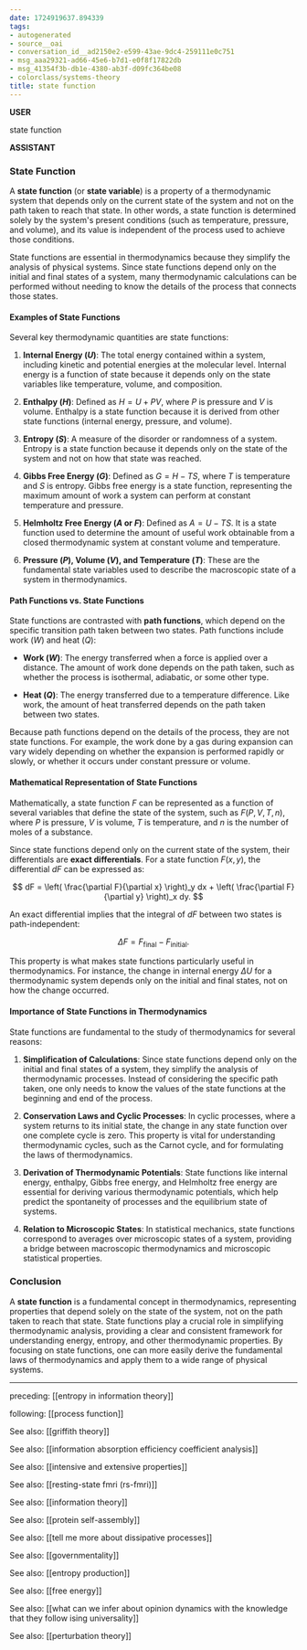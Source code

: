 ```yaml
---
date: 1724919637.894339
tags:
- autogenerated
- source__oai
- conversation_id__ad2150e2-e599-43ae-9dc4-259111e0c751
- msg_aaa29321-ad66-45e6-b7d1-e0f8f17822db
- msg_41354f3b-db1e-4380-ab3f-d09fc364be08
- colorclass/systems-theory
title: state function
---
```


**USER**

state function


**ASSISTANT**

### State Function

A **state function** (or **state variable**) is a property of a thermodynamic system that depends only on the current state of the system and not on the path taken to reach that state. In other words, a state function is determined solely by the system's present conditions (such as temperature, pressure, and volume), and its value is independent of the process used to achieve those conditions.

State functions are essential in thermodynamics because they simplify the analysis of physical systems. Since state functions depend only on the initial and final states of a system, many thermodynamic calculations can be performed without needing to know the details of the process that connects those states.

#### Examples of State Functions

Several key thermodynamic quantities are state functions:

1. **Internal Energy ($U$)**: The total energy contained within a system, including kinetic and potential energies at the molecular level. Internal energy is a function of state because it depends only on the state variables like temperature, volume, and composition.

2. **Enthalpy ($H$)**: Defined as $H = U + PV$, where $P$ is pressure and $V$ is volume. Enthalpy is a state function because it is derived from other state functions (internal energy, pressure, and volume).

3. **Entropy ($S$)**: A measure of the disorder or randomness of a system. Entropy is a state function because it depends only on the state of the system and not on how that state was reached.

4. **Gibbs Free Energy ($G$)**: Defined as $G = H - TS$, where $T$ is temperature and $S$ is entropy. Gibbs free energy is a state function, representing the maximum amount of work a system can perform at constant temperature and pressure.

5. **Helmholtz Free Energy ($A$ or $F$)**: Defined as $A = U - TS$. It is a state function used to determine the amount of useful work obtainable from a closed thermodynamic system at constant volume and temperature.

6. **Pressure ($P$), Volume ($V$), and Temperature ($T$)**: These are the fundamental state variables used to describe the macroscopic state of a system in thermodynamics.

#### Path Functions vs. State Functions

State functions are contrasted with **path functions**, which depend on the specific transition path taken between two states. Path functions include work ($W$) and heat ($Q$):

- **Work ($W$)**: The energy transferred when a force is applied over a distance. The amount of work done depends on the path taken, such as whether the process is isothermal, adiabatic, or some other type.

- **Heat ($Q$)**: The energy transferred due to a temperature difference. Like work, the amount of heat transferred depends on the path taken between two states.

Because path functions depend on the details of the process, they are not state functions. For example, the work done by a gas during expansion can vary widely depending on whether the expansion is performed rapidly or slowly, or whether it occurs under constant pressure or volume.

#### Mathematical Representation of State Functions

Mathematically, a state function $F$ can be represented as a function of several variables that define the state of the system, such as $F(P, V, T, n)$, where $P$ is pressure, $V$ is volume, $T$ is temperature, and $n$ is the number of moles of a substance.

Since state functions depend only on the current state of the system, their differentials are **exact differentials**. For a state function $F(x, y)$, the differential $dF$ can be expressed as:

$$
dF = \left( \frac{\partial F}{\partial x} \right)_y dx + \left( \frac{\partial F}{\partial y} \right)_x dy.
$$

An exact differential implies that the integral of $dF$ between two states is path-independent:

$$
\Delta F = F_{\text{final}} - F_{\text{initial}}.
$$

This property is what makes state functions particularly useful in thermodynamics. For instance, the change in internal energy $\Delta U$ for a thermodynamic system depends only on the initial and final states, not on how the change occurred.

#### Importance of State Functions in Thermodynamics

State functions are fundamental to the study of thermodynamics for several reasons:

1. **Simplification of Calculations**: Since state functions depend only on the initial and final states of a system, they simplify the analysis of thermodynamic processes. Instead of considering the specific path taken, one only needs to know the values of the state functions at the beginning and end of the process.

2. **Conservation Laws and Cyclic Processes**: In cyclic processes, where a system returns to its initial state, the change in any state function over one complete cycle is zero. This property is vital for understanding thermodynamic cycles, such as the Carnot cycle, and for formulating the laws of thermodynamics.

3. **Derivation of Thermodynamic Potentials**: State functions like internal energy, enthalpy, Gibbs free energy, and Helmholtz free energy are essential for deriving various thermodynamic potentials, which help predict the spontaneity of processes and the equilibrium state of systems.

4. **Relation to Microscopic States**: In statistical mechanics, state functions correspond to averages over microscopic states of a system, providing a bridge between macroscopic thermodynamics and microscopic statistical properties.

### Conclusion

A **state function** is a fundamental concept in thermodynamics, representing properties that depend solely on the state of the system, not on the path taken to reach that state. State functions play a crucial role in simplifying thermodynamic analysis, providing a clear and consistent framework for understanding energy, entropy, and other thermodynamic properties. By focusing on state functions, one can more easily derive the fundamental laws of thermodynamics and apply them to a wide range of physical systems.


---

preceding: [[entropy in information theory]]  


following: [[process function]]

See also: [[griffith theory]]


See also: [[information absorption efficiency coefficient analysis]]


See also: [[intensive and extensive properties]]


See also: [[resting-state fmri (rs-fmri)]]


See also: [[information theory]]


See also: [[protein self-assembly]]


See also: [[tell me more about dissipative processes]]


See also: [[governmentality]]


See also: [[entropy production]]


See also: [[free energy]]


See also: [[what can we infer about opinion dynamics with the knowledge that they follow ising universality]]


See also: [[perturbation theory]]